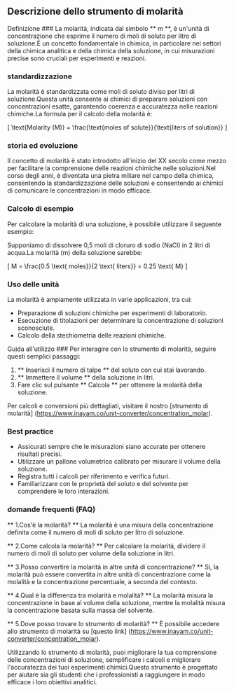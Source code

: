 ## Descrizione dello strumento di molarità

Definizione ###
La molarità, indicata dal simbolo ** m **, è un'unità di concentrazione che esprime il numero di moli di soluto per litro di soluzione.È un concetto fondamentale in chimica, in particolare nei settori della chimica analitica e della chimica della soluzione, in cui misurazioni precise sono cruciali per esperimenti e reazioni.

### standardizzazione
La molarità è standardizzata come moli di soluto diviso per litri di soluzione.Questa unità consente ai chimici di preparare soluzioni con concentrazioni esatte, garantendo coerenza e accuratezza nelle reazioni chimiche.La formula per il calcolo della molarità è:

\[ \text{Molarity (M)} = \frac{\text{moles of solute}}{\text{liters of solution}} \]

### storia ed evoluzione
Il concetto di molarità è stato introdotto all'inizio del XX secolo come mezzo per facilitare la comprensione delle reazioni chimiche nelle soluzioni.Nel corso degli anni, è diventata una pietra miliare nel campo della chimica, consentendo la standardizzazione delle soluzioni e consentendo ai chimici di comunicare le concentrazioni in modo efficace.

### Calcolo di esempio
Per calcolare la molarità di una soluzione, è possibile utilizzare il seguente esempio:

Supponiamo di dissolvere 0,5 moli di cloruro di sodio (NaCl) in 2 litri di acqua.La molarità (m) della soluzione sarebbe:

\[ M = \frac{0.5 \text{ moles}}{2 \text{ liters}} = 0.25 \text{ M} \]

### Uso delle unità
La molarità è ampiamente utilizzata in varie applicazioni, tra cui:
- Preparazione di soluzioni chimiche per esperimenti di laboratorio.
- Esecuzione di titolazioni per determinare la concentrazione di soluzioni sconosciute.
- Calcolo della stechiometria delle reazioni chimiche.

Guida all'utilizzo ###
Per interagire con lo strumento di molarità, seguire questi semplici passaggi:
1. ** Inserisci il numero di talpe ** del soluto con cui stai lavorando.
2. ** Immettere il volume ** della soluzione in litri.
3. Fare clic sul pulsante ** Calcola ** per ottenere la molarità della soluzione.

Per calcoli e conversioni più dettagliati, visitare il nostro [strumento di molarità] (https://www.inayam.co/unit-converter/concentration_molar).

### Best practice
- Assicurati sempre che le misurazioni siano accurate per ottenere risultati precisi.
- Utilizzare un pallone volumetrico calibrato per misurare il volume della soluzione.
- Registra tutti i calcoli per riferimento e verifica futuri.
- Familiarizzare con le proprietà del soluto e del solvente per comprendere le loro interazioni.

### domande frequenti (FAQ)

** 1.Cos'è la molarità? **
La molarità è una misura della concentrazione definita come il numero di moli di soluto per litro di soluzione.

** 2.Come calcola la molarità? **
Per calcolare la molarità, dividere il numero di moli di soluto per volume della soluzione in litri.

** 3.Posso convertire la molarità in altre unità di concentrazione? **
Sì, la molarità può essere convertita in altre unità di concentrazione come la molalità e la concentrazione percentuale, a seconda del contesto.

** 4.Qual è la differenza tra molarità e molalità? **
La molarità misura la concentrazione in base al volume della soluzione, mentre la molalità misura la concentrazione basata sulla massa del solvente.

** 5.Dove posso trovare lo strumento di molarità? **
È possibile accedere allo strumento di molarità su [questo link] (https://www.inayam.co/unit-converter/concentration_molar).

Utilizzando lo strumento di molarità, puoi migliorare la tua comprensione delle concentrazioni di soluzione, semplificare i calcoli e migliorare l'accuratezza dei tuoi esperimenti chimici.Questo strumento è progettato per aiutare sia gli studenti che i professionisti a raggiungere in modo efficace i loro obiettivi analitici.